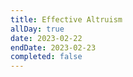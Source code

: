 ```yaml
---
title: Effective Altruism
allDay: true
date: 2023-02-22
endDate: 2023-02-23
completed: false
---
```

